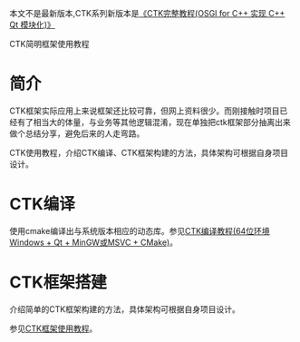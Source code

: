 

本文不是最新版本,CTK系列新版本是[《CTK完整教程(OSGI for C++ 实现 C++ Qt 模块化)》](https://github.com/myhhub/CTK-project)



CTK简明框架使用教程

# 简介

CTK框架实际应用上来说框架还比较可靠，但网上资料很少。而刚接触时项目已经有了相当大的体量，与业务等其他逻辑混淆，现在单独把ctk框架部分抽离出来做个总结分享，避免后来的人走弯路。

CTK使用教程，介绍CTK编译、CTK框架构建的方法，具体架构可根据自身项目设计。

# CTK编译

使用cmake编译出与系统版本相应的动态库。参见[CTK编译教程(64位环境 Windows + Qt + MinGW或MSVC + CMake)](https://www.ljjyy.com/archives/2021/02/100643.html)。

# CTK框架搭建

介绍简单的CTK框架构建的方法，具体架构可根据自身项目设计。

参见[CTK框架使用教程](https://www.ljjyy.com/archives/2021/03/100644.html)。
